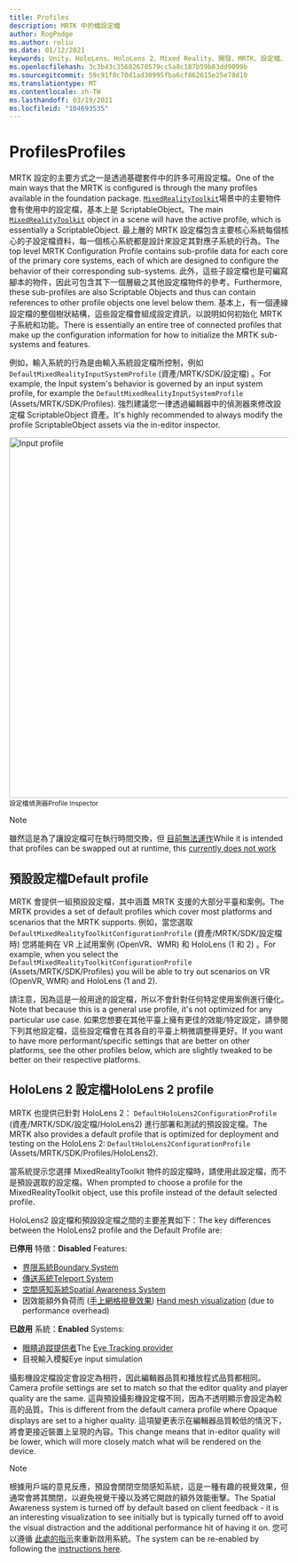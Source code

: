 ```yaml
---
title: Profiles
description: MRTK 中的檔設定檔
author: RogPodge
ms.author: roliu
ms.date: 01/12/2021
keywords: Unity、HoloLens、HoloLens 2、Mixed Reality、開發、MRTK、設定檔、
ms.openlocfilehash: 3c3b43c35682670579cc5a8c187b59b83dd9099b
ms.sourcegitcommit: 59c91f8c70d1ad30995fba6cf862615e25e78d10
ms.translationtype: MT
ms.contentlocale: zh-TW
ms.lasthandoff: 03/19/2021
ms.locfileid: "104693535"
---
```

# <a name="profiles"></a><span data-ttu-id="f92eb-104">Profiles</span><span class="sxs-lookup"><span data-stu-id="f92eb-104">Profiles</span></span>

<span data-ttu-id="f92eb-105">MRTK 設定的主要方式之一是透過基礎套件中的許多可用設定檔。</span><span class="sxs-lookup"><span data-stu-id="f92eb-105">One of the main ways that the MRTK is configured is through the many profiles available in the foundation package.</span></span> <span data-ttu-id="f92eb-106">[`MixedRealityToolkit`](xref:Microsoft.MixedReality.Toolkit.MixedRealityToolkit)場景中的主要物件會有使用中的設定檔，基本上是 ScriptableObject。</span><span class="sxs-lookup"><span data-stu-id="f92eb-106">The main [`MixedRealityToolkit`](xref:Microsoft.MixedReality.Toolkit.MixedRealityToolkit) object in a scene will have the active profile, which is essentially a ScriptableObject.</span></span> <span data-ttu-id="f92eb-107">最上層的 MRTK 設定檔包含主要核心系統每個核心的子設定檔資料，每一個核心系統都是設計來設定其對應子系統的行為。</span><span class="sxs-lookup"><span data-stu-id="f92eb-107">The top level MRTK Configuration Profile contains sub-profile data for each core of the primary core systems, each of which are designed to configure the behavior of their corresponding sub-systems.</span></span> <span data-ttu-id="f92eb-108">此外，這些子設定檔也是可編寫腳本的物件，因此可包含其下一個層級之其他設定檔物件的參考。</span><span class="sxs-lookup"><span data-stu-id="f92eb-108">Furthermore, these sub-profiles are also Scriptable Objects and thus can contain references to other profile objects one level below them.</span></span> <span data-ttu-id="f92eb-109">基本上，有一個連線設定檔的整個樹狀結構，這些設定檔會組成設定資訊，以說明如何初始化 MRTK 子系統和功能。</span><span class="sxs-lookup"><span data-stu-id="f92eb-109">There is essentially an entire tree of connected profiles that make up the configuration information for how to initialize the MRTK sub-systems and features.</span></span>

<span data-ttu-id="f92eb-110">例如，輸入系統的行為是由輸入系統設定檔所控制，例如 `DefaultMixedRealityInputSystemProfile` (資產/MRTK/SDK/設定檔) 。</span><span class="sxs-lookup"><span data-stu-id="f92eb-110">For example, the Input system's behavior is governed by an input system profile, for example the `DefaultMixedRealityInputSystemProfile` (Assets/MRTK/SDK/Profiles).</span></span> <span data-ttu-id="f92eb-111">強烈建議您一律透過編輯器中的偵測器來修改設定檔 ScriptableObject 資產。</span><span class="sxs-lookup"><span data-stu-id="f92eb-111">It's highly recommended to always modify the profile ScriptableObject assets via the in-editor inspector.</span></span>

<img src="../images/profiles/input_profile.png" width="650px" alt="Input profile" style="display:block;">
<span data-ttu-id="f92eb-112"><sup>設定檔偵測器</sup></span><span class="sxs-lookup"><span data-stu-id="f92eb-112"><sup>Profile Inspector</sup></span></span>

> [!NOTE]
> <span data-ttu-id="f92eb-113">雖然這是為了讓設定檔可在執行時間交換，但 [目前無法運作](https://github.com/microsoft/MixedRealityToolkit-Unity/issues/4289)</span><span class="sxs-lookup"><span data-stu-id="f92eb-113">While it is intended that profiles can be swapped out at runtime, this [currently does not work](https://github.com/microsoft/MixedRealityToolkit-Unity/issues/4289)</span></span>

## <a name="default-profile"></a><span data-ttu-id="f92eb-114">預設設定檔</span><span class="sxs-lookup"><span data-stu-id="f92eb-114">Default profile</span></span>

<span data-ttu-id="f92eb-115">MRTK 會提供一組預設設定檔，其中涵蓋 MRTK 支援的大部分平臺和案例。</span><span class="sxs-lookup"><span data-stu-id="f92eb-115">The MRTK provides a set of default profiles which cover most platforms and scenarios that the MRTK supports.</span></span> <span data-ttu-id="f92eb-116">例如，當您選取 `DefaultMixedRealityToolkitConfigurationProfile` (資產/MRTK/SDK/設定檔時) 您將能夠在 VR 上試用案例 (OpenVR、WMR) 和 HoloLens (1 和 2) 。</span><span class="sxs-lookup"><span data-stu-id="f92eb-116">For example, when you select the `DefaultMixedRealityToolkitConfigurationProfile` (Assets/MRTK/SDK/Profiles) you will be able to try out scenarios on VR (OpenVR, WMR) and HoloLens (1 and 2).</span></span>

<span data-ttu-id="f92eb-117">請注意，因為這是一般用途的設定檔，所以不會針對任何特定使用案例進行優化。</span><span class="sxs-lookup"><span data-stu-id="f92eb-117">Note that because this is a general use profile, it's not optimized for any particular use case.</span></span> <span data-ttu-id="f92eb-118">如果您想要在其他平臺上擁有更佳的效能/特定設定，請參閱下列其他設定檔，這些設定檔會在其各自的平臺上稍微調整得更好。</span><span class="sxs-lookup"><span data-stu-id="f92eb-118">If you want to have more performant/specific settings that are better on other platforms, see the other profiles below, which are slightly tweaked to be better on their respective platforms.</span></span>

## <a name="hololens-2-profile"></a><span data-ttu-id="f92eb-119">HoloLens 2 設定檔</span><span class="sxs-lookup"><span data-stu-id="f92eb-119">HoloLens 2 profile</span></span>

<span data-ttu-id="f92eb-120">MRTK 也提供已針對 HoloLens 2： `DefaultHoloLens2ConfigurationProfile` (資產/MRTK/SDK/設定檔/HoloLens2) 進行部署和測試的預設設定檔。</span><span class="sxs-lookup"><span data-stu-id="f92eb-120">The MRTK also provides a default profile that is optimized for deployment and testing on the HoloLens 2: `DefaultHoloLens2ConfigurationProfile` (Assets/MRTK/SDK/Profiles/HoloLens2).</span></span>

<span data-ttu-id="f92eb-121">當系統提示您選擇 MixedRealityToolkit 物件的設定檔時，請使用此設定檔，而不是預設選取的設定檔。</span><span class="sxs-lookup"><span data-stu-id="f92eb-121">When prompted to choose a profile for the MixedRealityToolkit object, use this profile instead of the default selected profile.</span></span>

<span data-ttu-id="f92eb-122">HoloLens2 設定檔和預設設定檔之間的主要差異如下：</span><span class="sxs-lookup"><span data-stu-id="f92eb-122">The key differences between the HoloLens2 profile and the Default Profile are:</span></span>

<span data-ttu-id="f92eb-123">**已停用** 特徵：</span><span class="sxs-lookup"><span data-stu-id="f92eb-123">**Disabled** Features:</span></span>

- [<span data-ttu-id="f92eb-124">界限系統</span><span class="sxs-lookup"><span data-stu-id="f92eb-124">Boundary System</span></span>](../boundary/boundary-system-getting-started.md)
- [<span data-ttu-id="f92eb-125">傳送系統</span><span class="sxs-lookup"><span data-stu-id="f92eb-125">Teleport System</span></span>](../teleport-system/teleport-system.md)
- [<span data-ttu-id="f92eb-126">空間感知系統</span><span class="sxs-lookup"><span data-stu-id="f92eb-126">Spatial Awareness System</span></span>](../spatial-awareness/spatial-awareness-getting-started.md)
- <span data-ttu-id="f92eb-127">因效能額外負荷而 ([手上網格視覺效果](../input/hand-tracking.md)) </span><span class="sxs-lookup"><span data-stu-id="f92eb-127">[Hand mesh visualization](../input/hand-tracking.md) (due to performance overhead)</span></span>

<span data-ttu-id="f92eb-128">**已啟用** 系統：</span><span class="sxs-lookup"><span data-stu-id="f92eb-128">**Enabled** Systems:</span></span>

- <span data-ttu-id="f92eb-129">[眼睛追蹤提供者](../eye-tracking/eye-tracking-main.md)</span><span class="sxs-lookup"><span data-stu-id="f92eb-129">The [Eye Tracking provider](../eye-tracking/eye-tracking-main.md)</span></span>
- <span data-ttu-id="f92eb-130">目視輸入模擬</span><span class="sxs-lookup"><span data-stu-id="f92eb-130">Eye input simulation</span></span>

<span data-ttu-id="f92eb-131">攝影機設定檔設定會設定為相符，因此編輯器品質和播放程式品質都相同。</span><span class="sxs-lookup"><span data-stu-id="f92eb-131">Camera profile settings are set to match so that the editor quality and player quality are the same.</span></span> <span data-ttu-id="f92eb-132">這與預設攝影機設定檔不同，因為不透明顯示會設定為較高的品質。</span><span class="sxs-lookup"><span data-stu-id="f92eb-132">This is different from the default camera profile where Opaque displays are set to a higher quality.</span></span> <span data-ttu-id="f92eb-133">這項變更表示在編輯器品質較低的情況下，將會更接近裝置上呈現的內容。</span><span class="sxs-lookup"><span data-stu-id="f92eb-133">This change means that in-editor quality will be lower, which will more closely match what will be rendered on the device.</span></span>
  
> [!NOTE]
> <span data-ttu-id="f92eb-134">根據用戶端的意見反應，預設會關閉空間感知系統，這是一種有趣的視覺效果，但通常會將其關閉，以避免視覺干擾以及將它開啟的額外效能衝擊。</span><span class="sxs-lookup"><span data-stu-id="f92eb-134">The Spatial Awareness system is turned off by default based on client feedback - it is an interesting visualization to see initially but is typically turned off to avoid the visual distraction and the additional performance hit of having it on.</span></span> <span data-ttu-id="f92eb-135">您可以遵循 [此處的指示](../spatial-awareness/spatial-awareness-getting-started.md)來重新啟用系統。</span><span class="sxs-lookup"><span data-stu-id="f92eb-135">The system can be re-enabled by following the [instructions here](../spatial-awareness/spatial-awareness-getting-started.md).</span></span>
